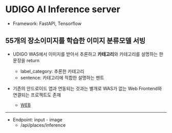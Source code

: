 # UDIGO AI Inference server 
- Framework: FastAPI, Tensorflow

## 55개의 장소이미지를 학습한 이미지 분류모델 서빙

- UDIGO WAS에서 이미지를 받아서 추론하고 **카테고리**와 카테고리를 설명하는 한 문장을 return
    - label_category: 추론한 카테고리
    - sentence: 카테고리에 적합한 설명하는 멘트 

- 기존의 안드로이드 앱과 연동되는 것과는 별개로 WAS가 없는 Web Frontend와 연결되는 프로젝트도 존재
    - [WEB](https://github.com/udi-go/UDIGO_FRONTEND)
---
- Endpoint: input - image
    - /api/places/inference
    
